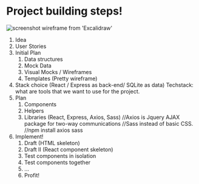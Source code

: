 # Project building steps!


![screenshot](https://raw.githubusercontent.com/leslieyjkim/To_Do_List_2024/22750e64bfd0dc9827829871b249be702921efa3/initial_Wireframes.png)
wireframe from 'Excalidraw'


1. Idea
2. User Stories
3. Initial Plan
   1. Data structures
   2. Mock Data 
   3. Visual Mocks / Wireframes
   4. Templates (Pretty wireframe)
4. Stack choice (React / Express as back-end/ SQLite as data) 
    Techstack: what are tools that we want to use for the project.
5. Plan
   1. Components
   2. Helpers
   3. Libraries (React, Express, Axios, Sass) //Axios is Jquery AJAX package for two-way communications  //Sass instead of basic CSS. //npm install axios sass 
6. Implement!
   1. Draft (HTML skeleton)
   2. Draft II (React component skeleton)
   3. Test components in isolation
   4. Test components together
   5. ...
   6. Profit!